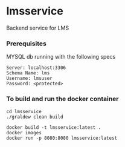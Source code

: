 # lmsservice
Backend service for LMS 

### Prerequisites 
MYSQL db running with the following specs  
```
Server: localhost:3306
Schema Name: lms
Username: lmsuser
Password: <protected>
```

### To build and run the docker container 
```
cd lmsservice   
./graldew clean build

docker build -t lmsservice:latest .  
docker images  
docker run -p 8080:8080 lmsservice:latest
```

